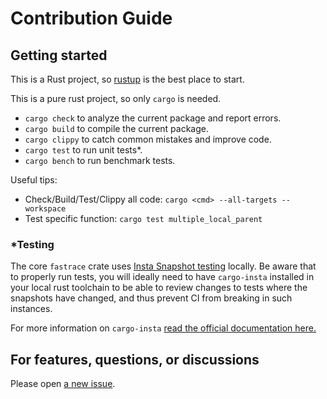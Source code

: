 # Contribution Guide

## Getting started

This is a Rust project, so [rustup](https://rustup.rs/) is the best place to start.

This is a pure rust project, so only `cargo` is needed.

- `cargo check` to analyze the current package and report errors.
- `cargo build` to compile the current package.
- `cargo clippy` to catch common mistakes and improve code.
- `cargo test` to run unit tests*.
- `cargo bench` to run benchmark tests.

Useful tips:

- Check/Build/Test/Clippy all code: `cargo <cmd> --all-targets --workspace`
- Test specific function: `cargo test multiple_local_parent`

### *Testing 

The core `fastrace` crate uses [Insta Snapshot testing](https://insta.rs/) locally. Be aware that to properly run tests,
you will ideally need to have `cargo-insta` installed in your local rust toolchain to be able to review changes to tests
where the snapshots have changed, and thus prevent CI from breaking in such instances.

For more information on `cargo-insta` [read the official documentation here.](https://insta.rs/docs/cli/)

## For features, questions, or discussions

Please open [a new issue](https://github.com/fast/fastrace/issues/new/choose).

